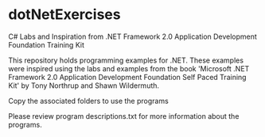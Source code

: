 # dotNetExercises
C# Labs and Inspiration from .NET Framework 2.0 Application Development Foundation Training Kit

This repository holds programming examples for .NET.  These examples were inspired using the labs and examples from the book
'Microsoft .NET Framework 2.0 Application Development Foundation Self Paced Training Kit' by Tony Northrup and Shawn Wildermuth.  

Copy the associated folders to use the programs

Please review program descriptions.txt for more information about the programs.
